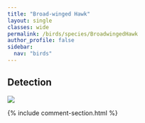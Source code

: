 ```yaml
---
title: "Broad-winged Hawk"
layout: single
classes: wide
permalink: /birds/species/BroadwingedHawk
author_profile: false
sidebar:
  nav: "birds"
---
```


<h2>Detection</h2>

<a href="https://beallen.github.io/DevelopmentWebsite/assets/images/birds/BroadwingedHawk/det.jpg">
<img src="https://beallen.github.io/DevelopmentWebsite/assets/images/birds/BroadwingedHawk/det.jpg">
</a>

{% include comment-section.html %}
